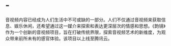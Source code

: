 # -
音视频内容已经成为人们生活中不可或缺的一部分。人们不仅通过音视频来获取信息、娱乐休闲，还希望通过这一媒介来探索和表达更深层次的情感和思想。《韵镜》作为一个创新的音视频项目，旨在打破传统界限，探索音视频艺术的新维度，为观众带来前所未有的感官体验。该项目以上线至腾讯云。
